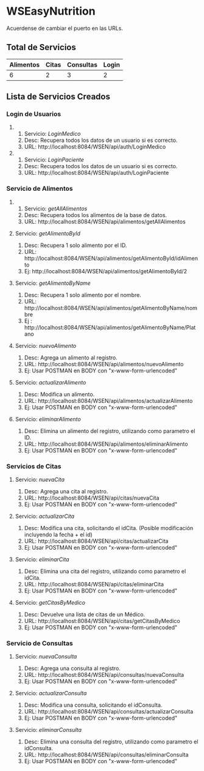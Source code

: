 # WSEasyNutrition

Acuerdense de cambiar el puerto en las URLs.

## Total de Servicios
Alimentos | Citas | Consultas | Login |
--------- | ----- | ----------| ----- |
6         |   2   |     3     |   2   |

## Lista de Servicios Creados

### Login de Usuarios
   1. 
      1. Servicio: _LoginMedico_
      2. Desc: Recupera todos los datos de un usuario si es correcto.
      3. URL: http://localhost:8084/WSEN/api/auth/LoginMedico
      
   1. 
      1. Servicio: _LoginPaciente_
      2. Desc: Recupera todos los datos de un usuario si es correcto.
      3. URL: http://localhost:8084/WSEN/api/auth/LoginPaciente

### Servicio de Alimentos
   1. 
      1. Servicio: _getAllAlimentos_
      2. Desc: Recupera todos los alimentos de la base de datos.
      3. URL: http://localhost:8084/WSEN/api/alimentos/getAllAlimentos
      
   2. Servicio: _getAlimentoById_
      1. Desc: Recupera 1 solo alimento por el ID.
      2. URL: http://localhost:8084/WSEN/api/alimentos/getAlimentoById/idAlimento
      3. Ej: http://localhost:8084/WSEN/api/alimentos/getAlimentoById/2

   3. Servicio: _getAlimentoByName_
      1. Desc: Recupera 1 solo alimento por el nombre.
      2. URL: http://localhost:8084/WSEN/api/alimentos/getAlimentoByName/nombre
      3. Ej : http://localhost:8084/WSEN/api/alimentos/getAlimentoByName/Platano

   4. Servicio: _nuevoAlimento_
      1. Desc: Agrega un alimento al registro.
      2. URL: http://localhost:8084/WSEN/api/alimentos/nuevoAlimento
      3. Ej: Usar POSTMAN en BODY con "x-www-form-urlencoded"

   5. Servicio: _actualizarAlimento_
      1. Desc: Modifica un alimento.
      2. URL: http://localhost:8084/WSEN/api/alimentos/actualizarAlimento
      3. Ej: Usar POSTMAN en BODY con "x-www-form-urlencoded"

   6. Servicio: _eliminarAlimento_
      1. Desc: Elimina un alimento del registro, utilizando como parametro el ID.
      2. URL: http://localhost:8084/WSEN/api/alimentos/eliminarAlimento
      3. Ej: Usar POSTMAN en BODY con "x-www-form-urlencoded"
      
### Servicios de Citas
   1. Servicio: _nuevaCita_
      1. Desc: Agrega una cita al registro.
      2. URL: http://localhost:8084/WSEN/api/citas/nuevaCita
      3. Ej: Usar POSTMAN en BODY con "x-www-form-urlencoded"
      
   2. Servicio: _actualizarCita_
      1. Desc: Modifica una cita, solicitando el idCita. (Posible modificación incluyendo la fecha + el id)
      2. URL: http://localhost:8084/WSEN/api/citas/actualizarCita
      3. Ej: Usar POSTMAN en BODY con "x-www-form-urlencoded"

   3. Servicio: _eliminarCita_
      1. Desc: Elimina una cita del registro, utilizando como parametro el idCita.
      2. URL: http://localhost:8084/WSEN/api/citas/eliminarCita
      3. Ej: Usar POSTMAN en BODY con "x-www-form-urlencoded"
      
   4. Servicio: _getCitasByMedico_
      1. Desc: Devuelve una lista de citas de un Médico.
      2. URL: http://localhost:8084/WSEN/api/citas/getCitasByMedico
      3. Ej: Usar POSTMAN en BODY con "x-www-form-urlencoded"
      
### Servicio de Consultas
   1. Servicio: _nuevaConsulta_
      1. Desc: Agrega una consulta al registro.
      2. URL: http://localhost:8084/WSEN/api/consultas/nuevaConsulta
      3. Ej: Usar POSTMAN en BODY con "x-www-form-urlencoded"
   
   2. Servicio: _actualizarConsulta_
      1. Desc: Modifica una consulta, solicitando el idConsulta.
      2. URL: http://localhost:8084/WSEN/api/consultas/actualizarConsulta
      3. Ej: Usar POSTMAN en BODY con "x-www-form-urlencoded"
  
   3. Servicio: _eliminarConsulta_
      1. Desc: Elimina una consulta del registro, utilizando como parametro el idConsulta.
      2. URL: http://localhost:8084/WSEN/api/consultas/eliminarConsulta
      3. Ej: Usar POSTMAN en BODY con "x-www-form-urlencoded"
